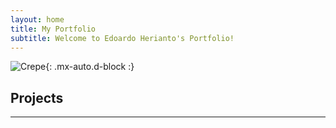 ```yaml
---
layout: home
title: My Portfolio
subtitle: Welcome to Edoardo Herianto's Portfolio!
---
```


![Crepe](https://beautifuljekyll.com/assets/img/crepe.jpg){: .mx-auto.d-block :}

## Projects
---
